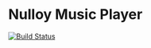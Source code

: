 # Nulloy Music Player

[![Build Status](https://travis-ci.org/sergey-vlasov/nulloy.png?branch=devel)](https://travis-ci.org/sergey-vlasov/nulloy)
